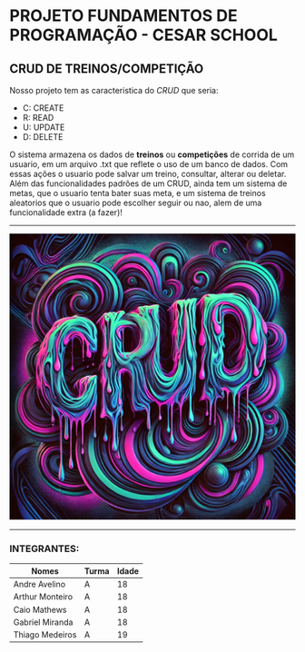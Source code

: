 # PROJETO FUNDAMENTOS DE PROGRAMAÇÃO - CESAR SCHOOL
## CRUD DE TREINOS/COMPETIÇÃO


Nosso projeto tem as caracteristica do _CRUD_ que seria:
- C: CREATE
- R: READ
- U: UPDATE
- D: DELETE

O sistema armazena os dados de **treinos** ou **competições** de corrida de um usuario, em um arquivo .txt que reflete o uso de um banco de dados. Com essas ações o usuario pode salvar um treino, consultar, alterar ou deletar. Além das funcionalidades padrões de um CRUD, ainda tem um sistema de metas, que o usuario tenta bater suas meta, e um sistema de treinos aleatorios que o usuario pode escolher seguir ou nao, alem de uma funcionalidade extra (a fazer)!

---

![img do CRUD](img/crudFoto.webp/)

---

### INTEGRANTES: 

| Nomes           | Turma | Idade |
| --------------- | ----- | ----- |
| Andre Avelino   | A     | 18    |
| Arthur Monteiro | A     | 18    |
| Caio Mathews    | A     | 18    |
| Gabriel Miranda | A     | 18    |
| Thiago Medeiros | A     | 19    |